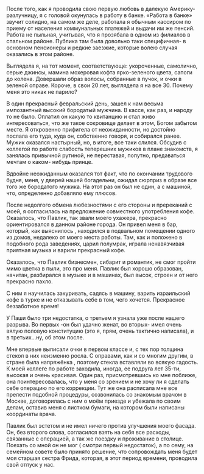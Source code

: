После того, как я проводила свою первую любовь в далекую Америку\-разлучницу, я с головой окунулась в работу в банке. «Работа в банке» звучит солидно, на самом же деле, работала я обычным кассиром по приему от населения коммунальных платежей и выдачи им же пенсий. Работа не пыльная, учитывая, что я прозябала в одном из филиалов в спальном районе. Публика там была довольно таки специфичная\- в основном пенсионеры и редкие заезжие, которые волею случая оказались в этом районе.

Выглядела я, на тот момент, соответствующе: укороченные, самолично, серые джинсы, мамина мохеровая кофта ярко\-зеленого цвета, сапоги до колена. Довершали образ волосы, собранные в пучок, и очки в зеленой оправе. Короче, в свои 20 лет, выглядела я на все 30. Почему меня это никак не парило?

В один прекрасный февральский день, зашел к нам весьма импозантный высокий бородатый мужчина. В кассе, как раз, и народу то не было. Оплатил он какую то квитанцию и стал живо интересоваться, что же такое сокровище делает в этом, Богом забытом месте. Я откровенно прифигела от неожиданности, но достойно послала его туда, куда он, собственно говоря, и собирался ранее. Мужик оказался настырный, но, в итоге, все таки слился. Обсудив с коллегой по работе слабость теперешних мужиков в плане знакомств, я занялась привычной рутиной, не переставая, попутно, предаваться мечтам о каком\- нибудь принце.

Вдвойне неожиданным оказался тот факт, что по окончании трудового будня, меня, у дверей нашей богадельни, ожидал сюрприз в образе все того же бородатого мужика. На этот раз он был не один, а с машиной, что, определенно добавляло ему плюсов.

После недолгого обмена любезностями с его стороны и пререканий с моей, я согласилась на предложение совместного употребления кофе. Оказалось, что Павлик, так звали моего ухажера, прекрасно ориентировался в данном районе города. Он привел меня в бар, который, как выяснилось , находился в подвальном помещении одного из домов, недалеко от моего места работы. Там, как и положено в подобного рода заведениях, царил полумрак, играла ненавязчивая приятная музыка и варили прекрасный кофе.

Оказалось, что Павлик бизнесмен, сибарит и романтик, не смог пройти мимо цветка в пыли, это про меня. Павлик был хорошо образован, начитан, разбирался в музыке и в машинах, был высок, строен и от него прекрасно пахло.

С ним я научилась закуривать, садясь в машину, варить израильский кофе в турке и не отказывать себе в том, чего хочется. Прекрасное беззаботное время!

У Паши было три недостатка, о третьем я узнала уже после нашего разрыва. Во первых \-он был удачно женат, во вторых\- имел очень вялую половую конституцию \(это я, прям, очень тактично написала\), и в третьих…ну, об этом после.

Мне впервые выписали очки в первом классе и, с тех пор толщина стекол в них неизменно росла. С оправами, как и со многим другим, в стране была напряжёнка , поэтому стекла вставляли во всякую гадость. К моей коллеге по работе заходила, иногда, ее подруга лет 35\-ти, высокая и очень красивая. Один раз, присмотревшись ко мне поближе, она поинтересовалась, что у меня со зрением и не хочу ли я сделать себе операцию по его коррекции. Тут же она расписала мне все прелести подобной процедуры, созвонилась со знакомым врачом в Москве, договорилась с ним о моём приезде и убежала по своим делам, оставив меня с листком бумаги, на котором были написаны координаты врача.

Павлик был эстетом и не имел ничего против улучшения моего фасада. Он, без второго слова, согласился взять на себя все расходы, связанные с операцией, а так же поездку и проживание в столице. Поехать со мной он не мог \( смотри первый недостаток\), а по сему, на семейном совете было принято решение, что сопровождать меня будет моя старшая сестра Фрида, которая, в этот период времени, проводила свой отпуск у нас.
